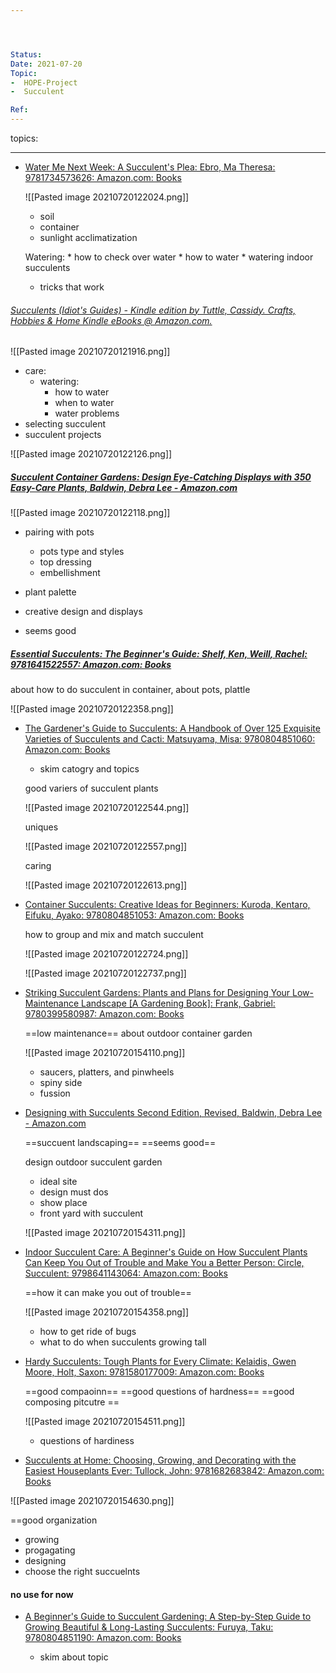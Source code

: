 ```yaml
---




Status: 
Date: 2021-07-20
Topic:
-  HOPE-Project
-  Succulent

Ref:
---
```





topics:


***

* [Water Me Next Week: A Succulent's Plea: Ebro, Ma Theresa: 9781734573626: Amazon.com: Books](https://www.amazon.com/Water-Me-Next-Week-Succulents/dp/1734573627/ref=sr_1_9?dchild=1&keywords=succulent&qid=1626750293&s=books&sr=1-9&asin=1734573627&revisionId=&format=4&depth=1)

	![[Pasted image 20210720122024.png]]
	* soil
	* container
	* sunlight acclimatization

	Watering:
		* how to check over water
		* how to water
		* watering indoor succulents
	* tricks that work
	

###### [Succulents (Idiot's Guides) - Kindle edition by Tuttle, Cassidy. Crafts, Hobbies & Home Kindle eBooks @ Amazon.com.](https://www.amazon.com/Succulents-Idiots-Guides-Cassidy-Tuttle-ebook/dp/B014S84IPM/ref=tmm_kin_swatch_0?_encoding=UTF8&qid=1626750293&sr=1-15&asin=B014S84IPM&revisionId=6416ec45&format=1&depth=1)

		
![[Pasted image 20210720121916.png]]
* care:
	* watering:
		* how to water
		* when to water
		* water problems
* selecting succulent
* succulent projects

![[Pasted image 20210720122126.png]]
	
##### [Succulent Container Gardens: Design Eye-Catching Displays with 350 Easy-Care Plants, Baldwin, Debra Lee - Amazon.com](https://www.amazon.com/Succulent-Container-Gardens-Eye-Catching-Easy-Care-ebook/dp/B00DPLKCUO/ref=tmm_kin_swatch_0?_encoding=UTF8&qid=1626750662&sr=1-17&asin=B00DPLKCUO&revisionId=&format=2&depth=1)

![[Pasted image 20210720122118.png]]

* pairing with pots
	* pots type and styles
	* top dressing
	* embellishment
* plant palette
* creative design and displays

* seems good

##### [Essential Succulents: The Beginner's Guide: Shelf, Ken, Weill, Rachel: 9781641522557: Amazon.com: Books](https://www.amazon.com/Essential-Succulents-Beginners-Ken-Shelf/dp/1641522550/ref=sr_1_1?dchild=1&keywords=succulent&qid=1626750230&s=books&sr=1-1)

about how to do succulent in container, about pots, plattle

![[Pasted image 20210720122358.png]]

	

* [The Gardener's Guide to Succulents: A Handbook of Over 125 Exquisite Varieties of Succulents and Cacti: Matsuyama, Misa: 9780804851060: Amazon.com: Books](https://www.amazon.com/Gardeners-Guide-Succulents-Exquisite-Varieties/dp/0804851069/ref=sr_1_3?dchild=1&keywords=succulent&qid=1626750293&s=books&sr=1-3&asin=0804851069&revisionId=&format=4&depth=1)

	* skim catogry and topics

	good variers of succulent plants
	
	![[Pasted image 20210720122544.png]]
	
	uniques
	
	![[Pasted image 20210720122557.png]]
	
	caring 
	
	![[Pasted image 20210720122613.png]]
	
	
	

* [Container Succulents: Creative Ideas for Beginners: Kuroda, Kentaro, Eifuku, Ayako: 9780804851053: Amazon.com: Books](https://www.amazon.com/Container-Succulents-Creative-Ideas-Beginners/dp/0804851050/ref=sr_1_6?dchild=1&keywords=succulent&qid=1626750293&s=books&sr=1-6&asin=0804851050&revisionId=&format=4&depth=1)

	how to group and mix and match succulent
	
	![[Pasted image 20210720122724.png]]
	
	![[Pasted image 20210720122737.png]]

* [Striking Succulent Gardens: Plants and Plans for Designing Your Low-Maintenance Landscape [A Gardening Book]: Frank, Gabriel: 9780399580987: Amazon.com: Books](https://www.amazon.com/Striking-Succulent-Gardens-Designing-Low-Maintenance/dp/0399580980/ref=sr_1_14?dchild=1&keywords=succulent&qid=1626766482&s=books&sr=1-14)

	==low maintenance==
	about outdoor container garden
	
	![[Pasted image 20210720154110.png]]

	* saucers, platters, and pinwheels
	* spiny side
	* fussion

* [Designing with Succulents Second Edition, Revised, Baldwin, Debra Lee - Amazon.com](https://www.amazon.com/Designing-Succulents-Debra-Lee-Baldwin-ebook/dp/B06XPJPSN8/ref=tmm_kin_swatch_0?_encoding=UTF8&qid=1626766518&sr=1-21)

	==succuent landscaping==
	==seems good== 
	
	design outdoor succulent garden
	
	* ideal site
	* design must dos
	* show place
	* front yard with succulent
	
	![[Pasted image 20210720154311.png]]
	
	
* [Indoor Succulent Care: A Beginner's Guide on How Succulent Plants Can Keep You Out of Trouble and Make You a Better Person: Circle, Succulent: 9798641143064: Amazon.com: Books](https://www.amazon.com/Indoor-Succulent-Care-Beginners-Trouble/dp/B087S85HQ6/ref=sr_1_20?dchild=1&keywords=succulent&qid=1626766518&s=books&sr=1-20)

	==how it can make you out of trouble==
	
	![[Pasted image 20210720154358.png]]
	
	* how to get ride of bugs 
	* what to do when succulents growing tall
	
* [Hardy Succulents: Tough Plants for Every Climate: Kelaidis, Gwen Moore, Holt, Saxon: 9781580177009: Amazon.com: Books](https://www.amazon.com/Hardy-Succulents-Tough-Plants-Climate/dp/158017700X/ref=sr_1_26?dchild=1&keywords=succulent&qid=1626766518&s=books&sr=1-26)

	==good compaoinn==
	==good questions of hardness==
	==good composing pitcutre ==
	
	![[Pasted image 20210720154511.png]]
	
	* questions of hardiness
	
	
* [Succulents at Home: Choosing, Growing, and Decorating with the Easiest Houseplants Ever: Tullock, John: 9781682683842: Amazon.com: Books](https://www.amazon.com/Succulents-Home-Choosing-Decorating-Houseplants/dp/1682683842/ref=sr_1_35?dchild=1&keywords=succulent&qid=1626766576&s=books&sr=1-35)

![[Pasted image 20210720154630.png]]

==good organization

* growing
* progagating
* designing
* choose the right succuelnts

#### no use for now


* [A Beginner's Guide to Succulent Gardening: A Step-by-Step Guide to Growing Beautiful & Long-Lasting Succulents: Furuya, Taku: 9780804851190: Amazon.com: Books](https://www.amazon.com/Beginners-Guide-Succulent-Gardening-Step/dp/0804851190/ref=sr_1_2?dchild=1&keywords=succulent&qid=1626750293&s=books&sr=1-2)

	* skim about topic





